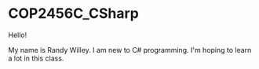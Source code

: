 # COP2456C_CSharp

Hello!

My name is Randy Willey. I am new to C# programming.
I'm hoping to learn a lot in this class.
